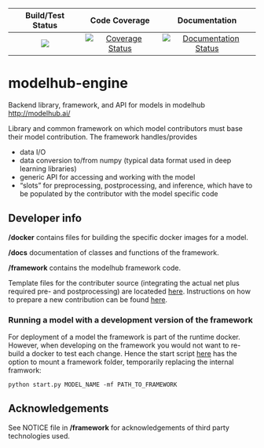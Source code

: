 | Build/Test Status | Code Coverage | Documentation |
| :---: | :---: | :---: |
| [![](https://travis-ci.org/modelhub-ai/modelhub-engine.svg?branch=master)](https://travis-ci.org/modelhub-ai/modelhub-engine) | [![Coverage Status](https://coveralls.io/repos/github/modelhub-ai/modelhub-engine/badge.svg?branch=master&service=github)](https://coveralls.io/github/modelhub-ai/modelhub-engine?branch=master) | [![Documentation Status](https://readthedocs.org/projects/modelhub/badge/?version=latest)](https://modelhub.readthedocs.io/en/latest/?badge=latest) |


# modelhub-engine

Backend library, framework, and API for models in modelhub http://modelhub.ai/

Library and common framework on which model contributors must base their model contribution. The framework handles/provides
* data I/O
* data conversion to/from numpy (typical data format used in deep learning libraries)
* generic API for accessing and working with the model
* “slots” for preprocessing, postprocessing, and inference, which have to be populated by the contributor with the model specific code


## Developer info

**/docker** contains files for building the specific docker images for a model.

**/docs** documentation of classes and functions of the framework.

**/framework** contains the modelhub framework code.

Template files for the contributer source (integrating the actual net plus required pre- and postprocessing) are locateded [here](https://github.com/modelhub-ai/model-template). Instructions on how to prepare a new contribution can be found [here](https://github.com/modelhub-ai/modelhub).

### Running a model with a development version of the framework
For deployment of a model the framework is part of the runtime docker. However, when developing on the framework you would not want to re-build a docker to test each change. Hence the start script [here](https://github.com/modelhub-ai/modelhub) has the option to mount a framework folder, temporarily replacing the internal framwork:
```
python start.py MODEL_NAME -mf PATH_TO_FRAMEWORK
```

## Acknowledgements

See NOTICE file in **/framework** for acknowledgements of third party technologies used.

